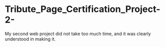# Tribute_Page_Certification_Project-2-
My second web project did not take too much time, and it was clearly understood in making it.
